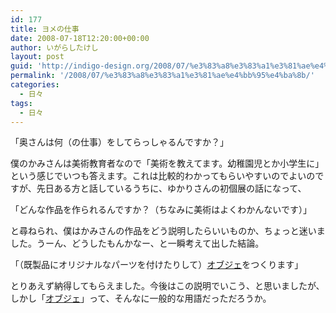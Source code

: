```yaml
---
id: 177
title: ヨメの仕事
date: 2008-07-18T12:20:00+00:00
author: いがらしたけし
layout: post
guid: 'http://indigo-design.org/2008/07/%e3%83%a8%e3%83%a1%e3%81%ae%e4%bb%95%e4%ba%8b/'
permalink: '/2008/07/%e3%83%a8%e3%83%a1%e3%81%ae%e4%bb%95%e4%ba%8b/'
categories:
  - 日々
tags:
  - 日々
---
```

<p>「奥さんは何（の仕事）をしてらっしゃるんですか？」</p><p>僕のかみさんは美術教育者なので「美術を教えてます。幼稚園児とか小学生に」という感じでいつも答えます。これは比較的わかってもらいやすいのでよいのですが、先日ある方と話しているうちに、ゆかりさんの初個展の話になって、</p><p>「どんな作品を作られるんですか？（ちなみに美術はよくわかんないです）」</p><p>と尋ねられ、僕はかみさんの作品をどう説明したらいいものか、ちょっと迷いました。うーん、どうしたもんかなー、と一瞬考えて出した結論。</p><p>「（既製品にオリジナルなパーツを付けたりして）<a href="http://ja.wikipedia.org/wiki/%E3%82%AA%E3%83%96%E3%82%B8%E3%82%A7">オブジェ</a>をつくります」</p><p>とりあえず納得してもらえました。今後はこの説明でいこう、と思いましたが、しかし「<a href="http://ja.wikipedia.org/wiki/%E3%82%AA%E3%83%96%E3%82%B8%E3%82%A7">オブジェ</a>」って、そんなに一般的な用語だっただろうか。</a>